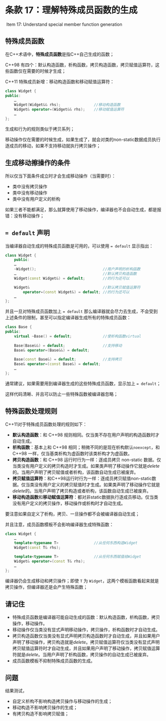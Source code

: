 # 条款 17：理解特殊成员函数的生成

​		Item 17: Understand special member function generation

## 特殊成员函数

在C++术语中，**特殊成员函数**是指C++自己生成的函数；

C++98 有四个：默认构造函数，析构函数，拷贝构造函数，拷贝赋值运算符，这些函数仅在需要的时候才生成；

C++11 特殊成员新增：移动构造函数和移动赋值运算符：

````c++
class Widget {
public:
    …
    Widget(Widget&& rhs);               //移动构造函数
    Widget& operator=(Widget&& rhs);    //移动赋值运算符
    …
};
````

生成和行为的规则类似于拷贝系列；

移动操作仅在需要的时候生成，如果生成了，就会对类的non-static数据成员执行逐成员的移动，如果不支持移动就执行拷贝操作；



## 生成移动擦操作的条件

所以仅当下面条件成立时才会生成移动操作（当需要时）：

- 类中没有拷贝操作
- 类中没有移动操作
- 类中没有用户定义的析构

如果三者不能都满足，那么就算使用了移动操作，编译器也不会自动生成，都是报错：没有移动操作；



## `= default` 声明

当编译器自动生成的特殊成员函数是可用的，可以使用 `= default`  显示指出：

````c++
class Widget {
    public:
    … 
    ~Widget();                              //用户声明的析构函数
    …                                       //默认拷贝构造函数
    Widget(const Widget&) = default;        //的行为还可以

    Widget&                                 //默认拷贝赋值运算符
        operator=(const Widget&) = default; //的行为还可以
    … 
};
````

并且一旦对特殊成员函数加上 `= default` 那么编译器就会尽力去生成，不会受到上述条件的限制，甚至可以指定编译器生成所有的特殊成员函数：

````c++
class Base {
public:
    virtual ~Base() = default;              //使析构函数virtual
    
    Base(Base&&) = default;                 //支持移动
    Base& operator=(Base&&) = default;
    
    Base(const Base&) = default;            //支持拷贝
    Base& operator=(const Base&) = default;
    … 
};
````

通常建议，如果需要用到编译器生成的这些特殊成员函数，显示加上 `= default`；

这样代码清晰、并且可以防止一些特殊函数被编译器忽略；



## 特殊函数处理规则

C++11对于特殊成员函数处理的规则如下：

- **默认构造函数**：和 C++98 规则相同。仅当类不存在用户声明的构造函数时才自动生成。
- **析构函数**：基本上和 C++98 相同；稍微不同的是现在析构默认`noexcept`，和 C++98 一样，仅当基类析构为虚函数时该类析构才为虚函数。
- **拷贝构造函数**：和 C++98 运行时行为一样：逐成员拷贝 non-static 数据。仅当类没有用户定义的拷贝构造时才生成。如果类声明了移动操作它就是*delete*的。当用户声明了拷贝赋值或者析构，该函数自动生成已被废弃。
- **拷贝赋值运算符**：和C++98运行时行为一样：逐成员拷贝赋值non-static数据。仅当类没有用户定义的拷贝赋值时才生成。如果类声明了移动操作它就是*delete*的。当用户声明了拷贝构造或者析构，该函数自动生成已被废弃。
- **移动构造函数**和**移动赋值运算符**：都对非static数据执行逐成员移动。仅当类没有用户定义的拷贝操作，移动操作或析构时才自动生成。

要注意如果自定义了析构，拷贝、一旦操作都不会被编译器自动生成；

并且注意，成员函数模板不会影响编译器生成特殊函数：

````c++
class Widget {
    …
    template<typename T>                //从任何东西构造Widget
    Widget(const T& rhs);

    template<typename T>                //从任何东西赋值给Widget
    Widget& operator=(const T& rhs);
    …
};
````

编译器仍会生成移动和拷贝操作；即使 `T` 为 `Widget`，这两个模板函数看起来就是拷贝操作，但编译器还是会产生特殊函数；



## 请记住

- 特殊成员函数是编译器可能自动生成的函数：默认构造函数，析构函数，拷贝操作，移动操作。
- 移动操作仅当类没有显式声明移动操作，拷贝操作，析构函数时才自动生成。
- 拷贝构造函数仅当类没有显式声明拷贝构造函数时才自动生成，并且如果用户声明了移动操作，拷贝构造就是*delete*。拷贝赋值运算符仅当类没有显式声明拷贝赋值运算符时才自动生成，并且如果用户声明了移动操作，拷贝赋值运算符就是*delete*。当用户声明了析构函数，拷贝操作的自动生成已被废弃。
- 成员函数模板不抑制特殊成员函数的生成。



## 问题

结果测试，

- 自定义析构不影响构造拷贝操作与移动操作的生成；
- 移动构造不影响拷贝操作的生成；
- 有拷贝构造不影响拷贝赋值；